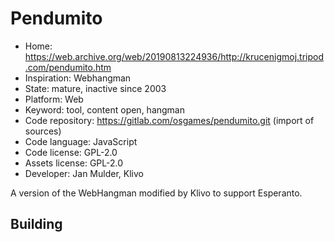# Pendumito

- Home: https://web.archive.org/web/20190813224936/http://krucenigmoj.tripod.com/pendumito.htm
- Inspiration: Webhangman
- State: mature, inactive since 2003
- Platform: Web
- Keyword: tool, content open, hangman
- Code repository: https://gitlab.com/osgames/pendumito.git (import of sources)
- Code language: JavaScript
- Code license: GPL-2.0
- Assets license: GPL-2.0
- Developer: Jan Mulder, Klivo

A version of the WebHangman modified by Klivo to support Esperanto.

## Building
